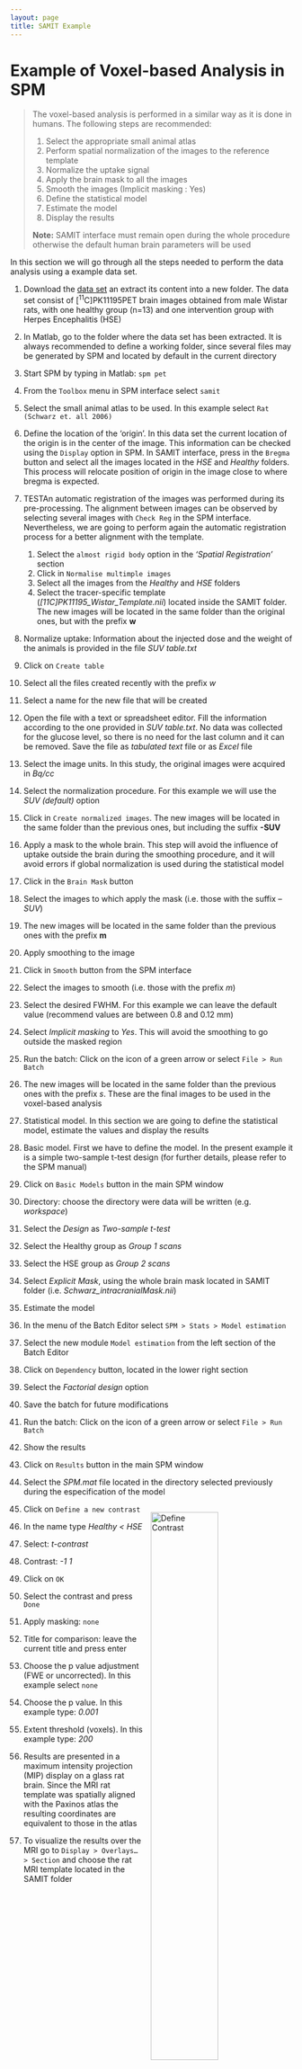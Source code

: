 ```yaml
---
layout: page
title: SAMIT Example
---
```

# Example of Voxel-based Analysis in SPM

>The voxel-based analysis is performed in a similar way as it is done in humans. The following steps are recommended:
>
>1. Select the appropriate small animal atlas
>2. Perform spatial normalization of the images to the reference template
>3. Normalize the uptake signal
>4. Apply the brain mask to all the images
>5. Smooth the images (Implicit masking : Yes)
>6. Define the statistical model
>7. Estimate the model
>8. Display the results
>
>**Note:** SAMIT interface must remain open during the whole procedure otherwise the default human brain parameters will be used

In this section we will go through all the steps needed to perform the data analysis using a example data set.

1. Download the [data set](https://unishare.nl/index.php/s/FzuLHourQU79aS1) an extract its content into a new folder. The data set consist of [<sup>11</sup>C]PK11195PET brain images obtained from male Wistar rats, with one healthy group (n=13) and one intervention group with Herpes Encephalitis (HSE)

2. In Matlab, go to the folder where the data set has been extracted. It is always recommended to define a working folder, since several files may be generated by SPM and located by default in the current directory

3. Start SPM by typing in Matlab: `spm pet`

4. From the `Toolbox` menu in SPM interface select `samit`

5. Select the small animal atlas to be used. In this example select `Rat (Schwarz et. all 2006)`

6. Define the location of the ‘origin’. In this data set the current location of the origin is in the center of the image. This information can be checked using the `Display` option in SPM. In SAMIT interface, press in the `Bregma` button and select all the images located in the *HSE* and *Healthy* folders. This process will relocate position of origin in the image close to where bregma is expected.

7. TESTAn automatic registration of the images was performed during its pre-processing. The alignment between images can be observed by selecting several images with `Check Reg` in the SPM interface. Nevertheless, we are going to perform again the automatic registration process for a better alignment with the template.
   1. Select the `almost rigid body` option in the *‘Spatial Registration’* section
   2. Click in `Normalise multimple images`
   3. Select all the images from the *Healthy* and *HSE* folders
   4. Select the tracer-specific template (*[11C]PK11195_Wistar_Template.nii*) located inside the SAMIT folder. The new images will be located in the same folder than the original ones, but with the prefix **w**

8. Normalize uptake: Information about the injected dose and the weight of the animals is provided in the file *SUV table.txt*
 1. Click on `Create table`
 2. Select all the files created recently with the prefix *w*
 3. Select a name for the new file that will be created
 4. Open the file with a text or spreadsheet editor. Fill the information according to the one provided in *SUV table.txt*. No data was collected for the glucose level, so there is no need for the last column and it can be removed. Save the file as *tabulated text* file or as *Excel* file
 5. Select the image units. In this study, the original images were acquired in *Bq/cc*
 6. Select the normalization procedure. For this example we will use the *SUV (default)* option
 7. Click in `Create normalized images`. The new images will be located in the same folder than the previous ones, but including the suffix **-SUV**

9. Apply a mask to the whole brain. This step will avoid the influence of uptake outside the brain during the smoothing procedure, and it will avoid errors if global normalization is used during the statistical model
 1. Click in the `Brain Mask` button
 2. Select the images to which apply the mask (i.e. those with the suffix *–SUV*)
 3. The new images will be located in the same folder than the previous ones with the prefix **m**

10. Apply smoothing to the image
 1. Click in `Smooth` button from the SPM interface
 2. Select the images to smooth (i.e. those with the prefix *m*)
 3. Select the desired FWHM. For this example we can leave the default value (recommend values are between 0.8 and 0.12 mm)
 4. Select *Implicit masking* to *Yes*. This will avoid the smoothing to go outside the masked region
 5. Run the batch: Click on the icon of a green arrow or select `File > Run Batch`
 6. The new images will be located in the same folder than the previous ones with the prefix *s*. These are the final images to be used in the voxel-based analysis

11. Statistical model. In this section we are going to define the statistical model, estimate the values and display the results
 1. Basic model. First we have to define the model. In the present example it is a simple two-sample t-test design (for further details, please refer to the SPM manual)
  1. Click on `Basic Models` button in the main SPM window
  2. Directory: choose the directory were data will be written (e.g. *workspace*)
  3. Select the *Design* as *Two-sample t-test*
  4. Select the Healthy group as *Group 1 scans*
  5. Select the HSE group as *Group 2 scans*
  6. Select *Explicit Mask*, using the whole brain mask located in SAMIT folder (i.e. *Schwarz_intracranialMask.nii*)
 2. Estimate the model
  1. In the menu of the Batch Editor select `SPM > Stats > Model estimation`
  2. Select the new module `Model estimation` from the left section of the Batch Editor
  3. Click on `Dependency` button, located in the lower right section
  4. Select the *Factorial design* option
  5. Save the batch for future modifications
  6. Run the batch: Click on the icon of a green arrow or select `File > Run Batch`
 3. Show the results
  1. Click on `Results` button in the main SPM window
  2. Select the *SPM.mat* file located in the directory selected previously during the especification of the model
  3. Click on `Define a new contrast` <img src="http://s3-eu-west-1.amazonaws.com/learningspacebucket/umcgmic/images/images/000/000/260/original/spm-contrast_manager.png?1430581602" alt="Define Contrast" style="float:right;border:1em;width:50%;margin:1em">
  4. In the name type *Healthy &lt; HSE*
  5. Select: *t-contrast*
  6. Contrast: *-1 1*
  7. Click on `OK`
  8.	Select the contrast and press `Done`
  9. Apply masking: `none`
  10. Title for comparison: leave the current title and press enter
  11. Choose the p value adjustment (FWE or uncorrected). In this example select `none`
  12. Choose the p value. In this example type: *0.001*
  13. Extent threshold (voxels). In this example type: *200*
 4. Results are presented in a maximum intensity projection (MIP) display on a glass rat brain. Since the MRI rat template was spatially aligned with the Paxinos atlas the resulting coordinates are equivalent to those in the atlas
 5. To visualize the results over the MRI  go to `Display > Overlays… > Section` and choose the rat MRI template located in the SAMIT folder
  
<img src="http://s3-eu-west-1.amazonaws.com/learningspacebucket/umcgmic/images/images/000/000/261/original/samit-results1.png?1430581720" alt="SPM Results: Table" style="width:50%;float:left">

<img src="http://s3-eu-west-1.amazonaws.com/learningspacebucket/umcgmic/images/images/000/000/263/original/samit-results2.png?1430581911" alt="SPM Results: Overlay MRI" style="width:50%;float:right">
